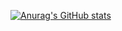 
[![Anurag's GitHub stats](https://github-readme-stats.vercel.app/api?username=agusbrand)](https://github.com/anuraghazra/github-readme-stats)

